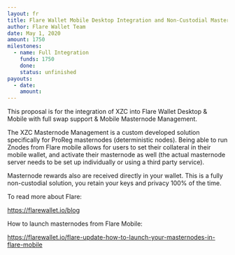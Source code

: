 ```yaml
---
layout: fr
title: Flare Wallet Mobile Desktop Integration and Non-Custodial Masternode Management
author: Flare Wallet Team
date: May 1, 2020
amount: 1750
milestones:
  - name: Full Integration
    funds: 1750
    done:
    status: unfinished
payouts:
  - date:
    amount:
---
```

This proposal is for the integration of XZC into Flare Wallet Desktop & Mobile with full swap support & Mobile Masternode Management.

The XZC Masternode Management is a custom developed solution specifically for ProReg masternodes (deterministic nodes). Being able to run Znodes from Flare mobile allows for users to set their collateral in their mobile wallet, and activate their masternode as well (the actual masternode server needs to be set up individually or using a third party service).

Masternode rewards also are received directly in your wallet. This is a fully non-custodial solution, you retain your keys and privacy 100% of the time.

To read more about Flare:

https://flarewallet.io/blog

How to launch masternodes from Flare Mobile:

https://flarewallet.io/flare-update-how-to-launch-your-masternodes-in-flare-mobile
